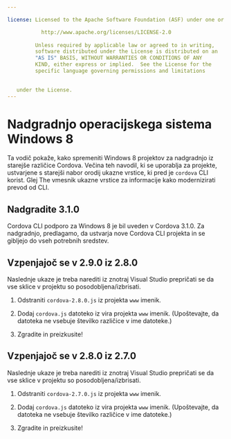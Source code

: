 ```yaml
---

license: Licensed to the Apache Software Foundation (ASF) under one or more contributor license agreements. See the NOTICE file distributed with this work for additional information regarding copyright ownership. The ASF licenses this file to you under the Apache License, Version 2.0 (the "License"); you may not use this file except in compliance with the License. You may obtain a copy of the License at

           http://www.apache.org/licenses/LICENSE-2.0
    
         Unless required by applicable law or agreed to in writing,
         software distributed under the License is distributed on an
         "AS IS" BASIS, WITHOUT WARRANTIES OR CONDITIONS OF ANY
         KIND, either express or implied.  See the License for the
         specific language governing permissions and limitations
    

   under the License.
---
```


# Nadgradnjo operacijskega sistema Windows 8

Ta vodič pokaže, kako spremeniti Windows 8 projektov za nadgradnjo iz starejše različice Cordova. Večina teh navodil, ki se uporablja za projekte, ustvarjene s starejši nabor orodij ukazne vrstice, ki pred je `cordova` CLI korist. Glej The vmesnik ukazne vrstice za informacije kako modernizirati prevod od CLI.

## Nadgradite 3.1.0

Cordova CLI podporo za Windows 8 je bil uveden v Cordova 3.1.0. Za nadgradnjo, predlagamo, da ustvarja nove Cordova CLI projekta in se gibljejo do vseh potrebnih sredstev.

## Vzpenjajoč se v 2.9.0 iz 2.8.0

Naslednje ukaze je treba narediti iz znotraj Visual Studio prepričati se da vse sklice v projektu so posodobljena/izbrisati.

1.  Odstraniti `cordova-2.8.0.js` iz projekta `www` imenik.

2.  Dodaj `cordova.js` datoteko iz vira projekta `www` imenik. (Upoštevajte, da datoteka ne vsebuje številko različice v ime datoteke.)

3.  Zgradite in preizkusite!

## Vzpenjajoč se v 2.8.0 iz 2.7.0

Naslednje ukaze je treba narediti iz znotraj Visual Studio prepričati se da vse sklice v projektu so posodobljena/izbrisati.

1.  Odstraniti `cordova-2.7.0.js` iz projekta `www` imenik.

2.  Dodaj `cordova.js` datoteko iz vira projekta `www` imenik. (Upoštevajte, da datoteka ne vsebuje številko različice v ime datoteke.)

3.  Zgradite in preizkusite!